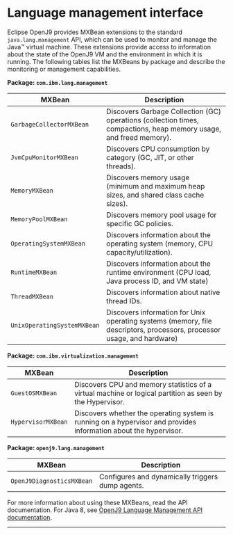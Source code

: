 <!--
* Copyright (c) 2017, 2020 IBM Corp. and others
*
* This program and the accompanying materials are made
* available under the terms of the Eclipse Public License 2.0
* which accompanies this distribution and is available at
* https://www.eclipse.org/legal/epl-2.0/ or the Apache
* License, Version 2.0 which accompanies this distribution and
* is available at https://www.apache.org/licenses/LICENSE-2.0.
*
* This Source Code may also be made available under the
* following Secondary Licenses when the conditions for such
* availability set forth in the Eclipse Public License, v. 2.0
* are satisfied: GNU General Public License, version 2 with
* the GNU Classpath Exception [1] and GNU General Public
* License, version 2 with the OpenJDK Assembly Exception [2].
*
* [1] https://www.gnu.org/software/classpath/license.html
* [2] http://openjdk.java.net/legal/assembly-exception.html
*
* SPDX-License-Identifier: EPL-2.0 OR Apache-2.0 OR GPL-2.0 WITH
* Classpath-exception-2.0 OR LicenseRef-GPL-2.0 WITH Assembly-exception
-->

# Language management interface

Eclipse OpenJ9 provides MXBean extensions to the standard `java.lang.management` API, which can be used to monitor and manage the Java&trade; virtual machine.
These extensions provide access to information about the state of the OpenJ9 VM and the environment in which it is running. The following
tables list the MXBeans by package and describe the monitoring or management capabilities.


**Package: `com.ibm.lang.management`**

|  MXBean  | Description                                                                                                  |
|---------------------------|--------------------------------------------------------------------------------------------------------------|
| `GarbageCollectorMXBean`    | Discovers Garbage Collection (GC) operations (collection times, compactions, heap memory usage, and freed memory). |
| `JvmCpuMonitorMXBean`       | Discovers CPU consumption by category (GC, JIT, or other threads).                                             |
| `MemoryMXBean`              | Discovers memory usage (minimum and maximum heap sizes, and shared class cache sizes).               |
| `MemoryPoolMXBean`          | Discovers memory pool usage for specific GC policies.                                                         |
| `OperatingSystemMXBean`     | Discovers information about the operating system (memory, CPU capacity/utilization).                         |
| `RuntimeMXBean`             | Discovers information about the runtime environment (CPU load, Java process ID, and VM state)                |
| `ThreadMXBean`              | Discovers information about native thread IDs.                                                                |
| `UnixOperatingSystemMXBean` | Discovers information for Unix operating systems (memory, file descriptors, processors, processor usage, and hardware)|


**Package: `com.ibm.virtualization.management`**


| MXBean | Description                                                                                                  |
|---------------------------|--------------------------------------------------------------------------------------------------------------|
| `GuestOSMXBean`             | Discovers CPU and memory statistics of a virtual machine or logical partition as seen by the Hypervisor.       |
| `HypervisorMXBean`          | Discovers whether the operating system is running on a hypervisor and provides information about the hypervisor.|


**Package: `openj9.lang.management`**

| MXBean | Description                                                                                                  |
|---------------------------|--------------------------------------------------------------------------------------------------------------|
| `OpenJ9DiagnosticsMXBean`   | Configures and dynamically triggers dump agents.                                                              |


For more information about using these MXBeans, read the API documentation. For Java 8, see
[OpenJ9 Language Management API documentation](https://www.ibm.com/support/knowledgecenter/SSYKE2_8.0.0/com.ibm.java.api.80.doc/com.ibm.lang.management/index.html).

---

<!-- ==================================================================================================== -->


<!-- ==== END OF TOPIC ==== interface_lang_management.md ==== -->

